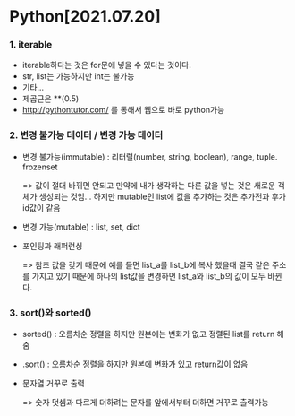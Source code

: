 # Python[2021.07.20]

### 1. iterable

- iterable하다는 것은 for문에 넣을 수 있다는 것이다.
- str, list는 가능하지만 int는 불가능
- 기타...
- 제곱근은 **(0.5)
- http://pythontutor.com/ 를 통해서 웹으로 바로 python가능

### 2. 변경 불가능 데이터 / 변경 가능 데이터

- 변경 불가능(immutable) : 리터럴(number, string, boolean), range, tuple. frozenset

  => 값이 절대 바뀌면 안되고 만약에 내가 생각하는 다른 값을 넣는 것은 새로운 객체가 생성되는 것임... 하지만 mutable인 list에 값을 추가하는 것은 추가전과 후가 id값이 같음

- 변경 가능(mutable) : list, set, dict

- 포인팅과 래퍼런싱

  => 참조 값을 갖기 때문에 예를 들면 list_a를 list_b에 복사 했을때 결국 같은 주소를 가지고 있기 때문에 하나의 list값을 변경하면 list_a와 list_b의 값이 모두 바뀐다.

### 3. sort()와 sorted()

- sorted(<list>) : 오름차순 정렬을 하지만 원본에는 변화가 없고 정렬된 list를 return 해줌

- <list>.sort() : 오름차순 정렬을 하지만 원본에 변화가 있고 return값이 없음

- 문자열 거꾸로 출력

  => 숫자 덧셈과 다르게 더하려는 문자를 앞에서부터 더하면 거꾸로 출력가능